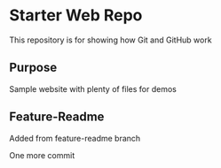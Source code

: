 # Starter Web Repo

This repository is for showing how Git and GitHub work

## Purpose

Sample website with plenty of files for demos

## Feature-Readme

Added from feature-readme branch

One more commit 